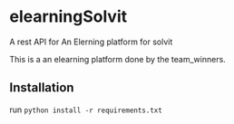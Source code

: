 # elearningSolvit

A rest API for An Elerning platform for solvit

This is a an elearning platform done by the team_winners.

## Installation
run `python install -r requirements.txt`
